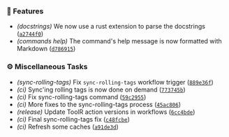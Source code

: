 ### <!-- 0 -->🚀 Features

- *(docstrings)* We now use a rust extension to parse the docstrings ([`a2744f0`](https://github.com/s0undt3ch/ToolR/commit/a2744f0ff3c4b5c086f780d9f0433fc29c3af832))
- *(commands help)* The command's help message is now formatted with Markdown ([`d786915`](https://github.com/s0undt3ch/ToolR/commit/d786915ab9c92726aff05f79c0a079115dd199f9))

### <!-- 7 -->⚙️ Miscellaneous Tasks

- *(sync-rolling-tags)* Fix `sync-rolling-tags` workflow trigger ([`889e36f`](https://github.com/s0undt3ch/ToolR/commit/889e36fea9025c584ad3d7ea4173ba09aff2beb8))
- *(ci)* Sync'ing rolling tags is now done on demand ([`773745b`](https://github.com/s0undt3ch/ToolR/commit/773745b4156aecee998f8a2e6e494b1a144704e8))
- *(ci)* Fix sync-rolling-tags command ([`59c2955`](https://github.com/s0undt3ch/ToolR/commit/59c29551a6be607748ab97d12dc9958bfa2fdbe4))
- *(ci)* More fixes to the sync-rolling-tags process ([`45ac806`](https://github.com/s0undt3ch/ToolR/commit/45ac80617a69bec0ba2c32b91deec634a98d6eb1))
- *(release)* Update ToolR action versions in workflows ([`6cc4bde`](https://github.com/s0undt3ch/ToolR/commit/6cc4bdecb59d83d95d52f6a908fb5712a888acd0))
- *(ci)* Final sync-rolling-tags fix ([`c48fcbe`](https://github.com/s0undt3ch/ToolR/commit/c48fcbe64867018814992c2712f38c3648b23e53))
- *(ci)* Refresh some caches ([`a91de3d`](https://github.com/s0undt3ch/ToolR/commit/a91de3d2b2ad13887dd6e19a47570b4a2bb80bcf))
